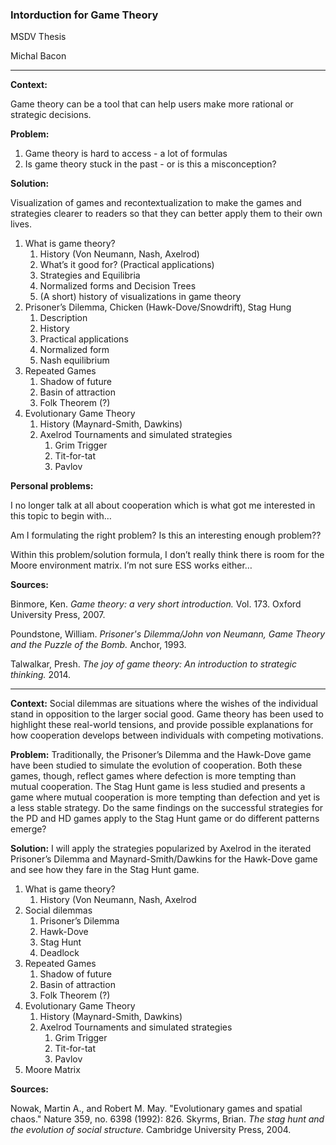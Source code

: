 
### Intorduction for Game Theory
MSDV Thesis

Michal Bacon

---

**Context:**

Game theory can be a tool that can help users make more rational or strategic decisions.

**Problem:** 
1. Game theory is hard to access - a lot of formulas
2. Is game theory stuck in the past - or is this a misconception?

**Solution:** 

Visualization of games and recontextualization to make the games and strategies clearer to readers so that they can better apply them to their own lives.

1. What is game theory?
    1. History (Von Neumann, Nash, Axelrod)
    2. What’s it good for? (Practical applications)
    3. Strategies and Equilibria
    4. Normalized forms and Decision Trees
    5. (A short) history of visualizations in game theory
2. Prisoner’s Dilemma, Chicken (Hawk-Dove/Snowdrift), Stag Hung
    1. Description
    2. History
    3. Practical applications
    4. Normalized form
    5. Nash equilibrium
3. Repeated Games
    1. Shadow of future
    2. Basin of attraction
    3. Folk Theorem (?)
4. Evolutionary Game Theory
    1. History (Maynard-Smith, Dawkins)
    2. Axelrod Tournaments and simulated strategies
       1. Grim Trigger
       2. Tit-for-tat
       3. Pavlov


**Personal problems:**  

I no longer talk at all about cooperation which is what got me interested in this topic to begin with…

Am I formulating the right problem? Is this an interesting enough problem??

Within this problem/solution formula, I don’t really think there is room for the Moore environment matrix. I’m not sure ESS works either…

**Sources:** 

Binmore, Ken. *Game theory: a very short introduction.* Vol. 173. Oxford University Press, 2007.

Poundstone, William. *Prisoner's Dilemma/John von Neumann, Game Theory and the Puzzle of the Bomb.* Anchor, 1993.

Talwalkar, Presh. *The joy of game theory: An introduction to strategic thinking.* 2014.

----

**Context:** Social dilemmas are situations where the wishes of the individual stand in opposition to the larger social good. Game theory has been used to highlight these real-world tensions, and provide possible explanations for how cooperation develops between individuals with competing motivations.

**Problem:** Traditionally, the Prisoner’s Dilemma and the Hawk-Dove game have been studied to simulate the evolution of cooperation. Both these games, though, reflect games where defection is more tempting than mutual cooperation. The Stag Hunt game is less studied and presents a game where mutual cooperation is more tempting than defection and yet is a less stable strategy. Do the same findings on the successful strategies for the PD and HD games apply to the Stag Hunt game or do different patterns emerge?

**Solution:** I will apply the strategies popularized by Axelrod in the iterated Prisoner’s Dilemma and Maynard-Smith/Dawkins for the Hawk-Dove game and see how they fare in the Stag Hunt game.

1. What is game theory?
    1. History (Von Neumann, Nash, Axelrod
2. Social dilemmas
    1. Prisoner’s Dilemma
    2. Hawk-Dove
    3. Stag Hunt
    4. Deadlock
3. Repeated Games
    1. Shadow of future
    2. Basin of attraction
    3. Folk Theorem (?)
4. Evolutionary Game Theory
    1. History (Maynard-Smith, Dawkins)
    2. Axelrod Tournaments and simulated strategies
        1. Grim Trigger
        2. Tit-for-tat
        3. Pavlov
5. Moore Matrix

**Sources:** 

Nowak, Martin A., and Robert M. May. "Evolutionary games and spatial chaos." Nature 359, no. 6398 (1992): 826.
Skyrms, Brian. *The stag hunt and the evolution of social structure.* Cambridge University Press, 2004.

